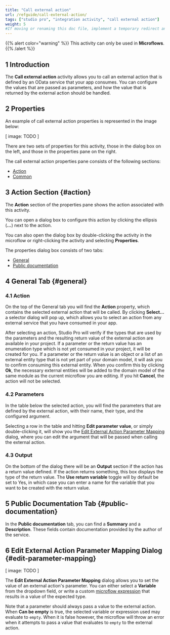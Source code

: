 ```yaml
---
title: "Call external action"
url: /refguide/call-external-action/
tags: ["studio pro", "integration activity", "call external action"]
weight: 5
#If moving or renaming this doc file, implement a temporary redirect and let the respective team know they should update the URL in the product. See Mapping to Products for more details.
---
```


{{% alert color="warning" %}}
This activity can only be used in **Microflows**.
{{% /alert %}}

## 1 Introduction

The **Call external action** activity allows you to call an external action that is defined by an OData service that your app consumes. You can configure the values that are passed as parameters, and how the value that is returned by the external action should be handled.

## 2 Properties

An example of call external action properties is represented in the image below:

[ image: TODO ]

There are two sets of properties for this activity, those in the dialog box on the left, and those in the properties pane on the right.

The call external action properties pane consists of the following sections:

* [Action](#action)
* [Common](#common)

## 3 Action Section {#action}

The **Action** section of the properties pane shows the action associated with this activity.

You can open a dialog box to configure this action by clicking the ellipsis (**…**) next to the action.

You can also open the dialog box by double-clicking the activity in the microflow or right-clicking the activity and selecting **Properties**.

The properties dialog box consists of two tabs:

* [General](#general)
* [Public documentation](#public-documentation)

## 4 General Tab {#general}

### 4.1 Action

On the top of the General tab you will find the **Action** property, which contains the selected external action that will be called. By clicking **Select...** a selector dialog will pop up, which allows you to select an action from any external service that you have consumed in your app.

After selecting an action, Studio Pro will verify if the types that are used by the parameters and the resulting return value of the external action are available in your project. If a parameter or the return value has an enumeration type which is not yet consumed in your project, it will be created for you. If a parameter or the return value is an object or a list of an external entity type that is not yet part of your domain model, it will ask you to confirm consuming this external entity. When you confirm this by clicking **Ok**, the necessary external entities will be added to the domain model of the same module as the current microflow you are editing. If you hit **Cancel**, the action will not be selected. 

### 4.2 Parameters

In the table below the selected action, you will find the parameters that are defined by the external action, with their name, their type, and the configured argument.

Selecting a row in the table and hitting **Edit parameter value**, or simply double-clicking it, will show you the [Edit External Action Parameter Mapping](#edit-parameter-mapping) dialog, where you can edit the argument that will be passed when calling the external action.  

### 4.3 Output

On the bottom of the dialog there will be an **Output** section if the action has a return value defined. If the action returns something, this box displays the type of the return value. The **Use return variable** toggle will by default be set to Yes, in which case you can enter a name for the variable that you want to be created with the return value.

## 5 Public Documentation Tab {#public-documentation}

In the **Public documentation** tab, you can find a **Summary** and a **Description**. These fields contain documentation provided by the author of the service.

## 6 Edit External Action Parameter Mapping Dialog {#edit-parameter-mapping}

[ image: TODO ]

The **Edit External Action Parameter Mapping** dialog allows you to set the value of an external action's parameter. You can either select a **Variable** from the dropdown field, or write a custom [microflow expression](/refguide/expressions/) that results in a value of the expected type.

Note that a parameter should always pass a value to the external action. When **Can be empty** is true, the selected variable or expression used may evaluate to `empty`. When it is false however, the microflow will throw an error when it attempts to pass a value that evaluates to `empty` to the external action.
